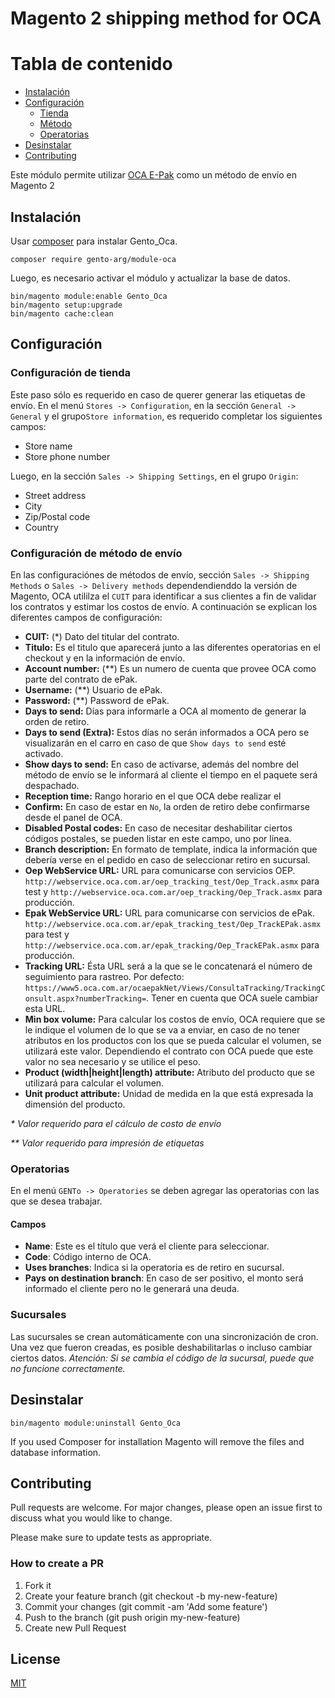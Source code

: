 # Magento 2 shipping method for OCA

# Tabla de contenido

* [Instalación](#Instalación)
* [Configuración](#Configuración)
    * [Tienda](#Configuración-de-tienda)
    * [Método](#Configuración-de-método-de-envío)
    * [Operatorias](#Operatorias)
* [Desinstalar](#Desinstalar)
* [Contributing](#Contributing)

Este módulo permite utilizar [OCA E-Pak](https://www.oca.com.ar/ecommerce_epak_epak/) como un método de envío en Magento
2

## Instalación

Usar [composer](https://getcomposer.org/) para instalar Gento_Oca.

```
composer require gento-arg/module-oca
```

Luego, es necesario activar el módulo y actualizar la base de datos.

```
bin/magento module:enable Gento_Oca
bin/magento setup:upgrade
bin/magento cache:clean
```

## Configuración

### Configuración de tienda

Este paso sólo es requerido en caso de querer generar las etiquetas de envío. En el menú `Stores -> Configuration`, en
la sección `General -> General` y el grupo`Store information`, es requerido completar los siguientes campos:

- Store name
- Store phone number

Luego, en la sección `Sales -> Shipping Settings`, en el grupo `Origin`:

- Street address
- City
- Zip/Postal code
- Country

### Configuración de método de envío

En las configuraciónes de métodos de envío, sección `Sales -> Shipping Methods` o `Sales -> Delivery methods`
dependendienddo la versión de Magento, OCA utililza el `CUIT` para identificar a sus clientes a fin de validar los
contratos y estimar los costos de envío. A continuación se explican los diferentes campos de configuración:

- **CUIT:** (*) Dato del titular del contrato.
- **Titulo:** Es el titulo que aparecerá junto a las diferentes operatorias en el checkout y en la información de envío.
- **Account number:** (**) Es un numero de cuenta que provee OCA como parte del contrato de ePak.
- **Username:** (**) Usuario de ePak.
- **Password:** (**) Password de ePak.
- **Days to send:** Días para informarle a OCA al momento de generar la orden de retiro.
- **Days to send (Extra):** Estos días no serán informados a OCA pero se visualizarán en el carro en caso de
  que `Show days to send` esté activado.
- **Show days to send:** En caso de activarse, además del nombre del método de envío se le informará al cliente el
  tiempo en el paquete será despachado.
- **Reception time:** Rango horario en el que OCA debe realizar el
- **Confirm:** En caso de estar en `No`, la orden de retiro debe confirmarse desde el panel de OCA.
- **Disabled Postal codes:** En caso de necesitar deshabilitar ciertos códigos postales, se pueden listar en este campo,
  uno por línea.
- **Branch description:** En formato de template, indica la información que debería verse en el pedido en caso de
  seleccionar retiro en sucursal.
- **Oep WebService URL:** URL para comunicarse con servicios
  OEP. `http://webservice.oca.com.ar/oep_tracking_test/Oep_Track.asmx` para test
  y `http://webservice.oca.com.ar/oep_tracking/Oep_Track.asmx` para producción.
- **Epak WebService URL:** URL para comunicarse con servicios de
  ePak. `http://webservice.oca.com.ar/epak_tracking_test/Oep_TrackEPak.asmx` para test
  y `http://webservice.oca.com.ar/epak_tracking/Oep_TrackEPak.asmx` para producción.
- **Tracking URL:** Ésta URL será a la que se le concatenará el número de seguimiento para rastreo. Por
  defecto: `https://www5.oca.com.ar/ocaepakNet/Views/ConsultaTracking/TrackingConsult.aspx?numberTracking=`. Tener en
  cuenta que OCA suele cambiar esta URL.
- **Min box volume:** Para calcular los costos de envío, OCA requiere que se le indique el volumen de lo que se va
  a enviar, en caso de no tener atributos en los productos con los que se pueda calcular el volumen, se utilizará este
  valor. Dependiendo el contrato con OCA puede que este valor no sea necesario y se utilice el peso.
- **Product (width|height|length) attribute:** Atributo del producto que se utilizará para calcular el volumen.
- **Unit product attribute:** Unidad de medida en la que está expresada la dimensión del producto.

_* Valor requerido para el cálculo de costo de envío_

_** Valor requerido para impresión de etiquetas_

### Operatorias

En el menú `GENTo -> Operatories` se deben agregar las operatorias con las que se desea trabajar.

#### Campos

* **Name**: Este es el título que verá el cliente para seleccionar.
* **Code**: Código interno de OCA.
* **Uses branches**: Indica si la operatoria es de retiro en sucursal.
* **Pays on destination branch**: En caso de ser positivo, el monto será informado el cliente pero no le generará una
  deuda.

### Sucursales

Las sucursales se crean automáticamente con una sincronización de cron. Una vez que fueron creadas, es posible
deshabilitarlas o incluso cambiar ciertos datos.
*Atención: Si se cambia el código de la sucursal, puede que no funcione correctamente.*

## Desinstalar

```
bin/magento module:uninstall Gento_Oca
```

If you used Composer for installation Magento will remove the files and database information.

## Contributing

Pull requests are welcome. For major changes, please open an issue first to discuss what you would like to change.

Please make sure to update tests as appropriate.

### How to create a PR

1. Fork it
2. Create your feature branch (git checkout -b my-new-feature)
3. Commit your changes (git commit -am 'Add some feature')
4. Push to the branch (git push origin my-new-feature)
5. Create new Pull Request

## License

[MIT](https://choosealicense.com/licenses/mit/)
